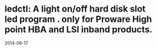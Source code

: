 ledctl: A light on/off hard disk slot led program . only for Proware High point HBA and LSI inband products.
======

2014-08-17

